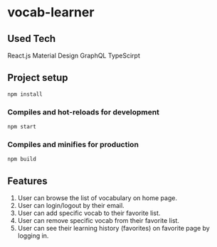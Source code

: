 # vocab-learner

## Used Tech

React.js
Material Design
GraphQL
TypeScirpt

## Project setup
```
npm install
```

### Compiles and hot-reloads for development
```
npm start
```

### Compiles and minifies for production
```
npm build
```

## Features

1. User can browse the list of vocabulary on home page.
1. User can login/logout by their email.
2. User can add specific vocab to their favorite list.
3. User can remove specific vocab from their favorite list.
4. User can see their learning history (favorites) on favorite page by logging in.
